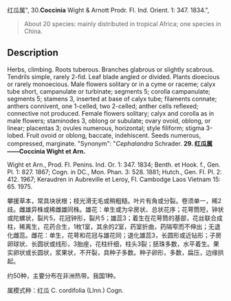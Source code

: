 红瓜属",
30.**Coccinia** Wight & Arnott Prodr. Fl. Ind. Orient. 1: 347. 1834.",

> About 20 species: mainly distributed in tropical Africa; one species in China.

## Description
Herbs, climbing. Roots tuberous. Branches glabrous or slightly scabrous. Tendrils simple, rarely 2-fid. Leaf blade angled or divided. Plants dioecious or rarely monoecious. Male flowers solitary or in a cyme or raceme; calyx tube short, campanulate or turbinate; segments 5; corolla campanulate; segments 5; stamens 3, inserted at base of calyx tube; filaments connate; anthers connivent, one 1-celled, two 2-celled; anther cells reflexed; connective not produced. Female flowers solitary; calyx and corolla as in male flowers; staminodes 3, oblong or subulate; ovary ovoid, oblong, or linear; placentas 3; ovules numerous, horizontal; style filiform; stigma 3-lobed. Fruit ovoid or oblong, baccate, indehiscent. Seeds numerous, compressed, marginate.
  "Synonym": "*Cephalandra* Schrader.
**29. 红瓜属——Coccinia Wight et Arn.**

Wight et Arn., Prod. Fl. Penins. Ind. Or. 1: 347. 1834; Benth. et Hook. f., Gen. Pl. 1: 827. 1867; Cogn. in DC., Mon. Phan. 3: 528. 1881; Hutch., Gen. Fl. Pl. 2: 412. 1967; Keraudren in Aubreville et Leroy, Fl. Cambodge Laos Vietnam 15: 65. 1975.

攀援草本，常具块状根；枝光滑无毛或稍粗糙。叶片有角或分裂。卷须单一，稀2歧。雌雄异株或稀雌雄同株。雄花：单生或为伞房状、总状花序；花萼筒短，钟状或陀螺状，裂片5，花冠钟形，裂片5；雄蕊3；着生在花萼筒的基部，花丝联合成柱，稀离生，花药合生，1枚1室，其余的2室，药室折曲，药隔窄而不伸出；无退化雌蕊。雌花：单生，花萼和花冠与雄花同；退化雄蕊3，长圆形或近钻形；子房卵球状、长圆状或线形，3胎座，花柱纤细，柱头3裂；胚珠多数，水平着生。果实卵状或长圆状，浆果状，不开裂，具种子多数。种子卵形，多数，扁压，边缘拱起。

约50种，主要分布在非洲热带。我国1种。

属模式种：红瓜 C. cordifolia (Llnn.) Cogn.
